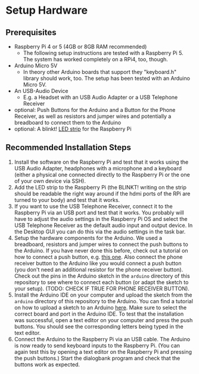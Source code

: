 # Setup Hardware

## Prerequisites
- Raspberry Pi 4 or 5 (4GB or 8GB RAM recommended)
  - The following setup instructions are tested with a Raspberry Pi 5. The system has worked completely on a RPi4, too, though.
- Arduino Micro 5V
  - In theory other Arduino boards that support they "keyboard.h" library should work, too. The setup has been tested with an Arduino Micro 5V.
- An USB-Audio Device
  - E.g. a Headset with an USB Audio Adapter or a USB Telephone Receiver
- optional: Push Buttons for the Arduino and a Button for the Phone Receiver, as well as resistors and jumper wires and potentially a breadboard to connect them to the Arduino
- optional: A blinkt! [LED strip](https://shop.pimoroni.com/products/blinkt?variant=22408658695) for the Raspberry Pi

## Recommended Installation Steps
1. Install the software on the Raspberry Pi and test that it works using the USB Audio Adapter, headphones with a microphone and a keyboard (either a physical one connected directly to the Raspberry Pi or the one of your own device via SSH).
2. Add the LED strip to the Raspberry Pi (the BLINKT! writing on the strip should be readable the right way around if the hdmi ports of the RPi are turned to your body) and test that it works.
3. If you want to use the USB Telephone Receiver, connect it to the Raspberry Pi via an USB port and test that it works. You probably will have to adjust the audio settings in the Raspberry Pi OS and select the USB Telephone Receiver as the default audio input and output device. In the Desktop GUI you can do this via the audio settings in the task bar.
4. Setup the hardware components for the Arduino. We used a breadboard, resistors and jumper wires to connect the push buttons to the Arduino. If you have never done this before, check out a tutorial on how to connect a push button, e.g. [this one](https://docs.arduino.cc/built-in-examples/digital/Button/). Also connect the phone receiver button to the Arduino like you would connect a push button (you don't need an additional resistor for the phone receiver button). Check out the pins in the Arduino sketch in the `arduino` directory of this repository to see where to connect each button (or adapt the sketch to your setup). (TODO: CHECK IF TRUE FOR PHONE RECEIVER BUTTON).
5. Install the Arduino IDE on your computer and upload the sketch from the `arduino` directory of this repository to the Arduino. You can find a tutorial on how to upload a sketch to an Arduino [here](https://docs.arduino.cc/software/ide-v2/tutorials/getting-started/ide-v2-uploading-a-sketch/). Make sure to select the correct board and port in the Arduino IDE. To test that the installation was successful, open a text editor on your computer and press the push buttons. You should see the corresponding letters being typed in the text editor.
6. Connect the Arduino to the Raspberry Pi via an USB cable. The Arduino is now ready to send keyboard inputs to the Raspberry Pi. (You can again test this by opening a text editor on the Raspberry Pi and pressing the push buttons.) Start the dialogbank program and check that the buttons work as expected.
